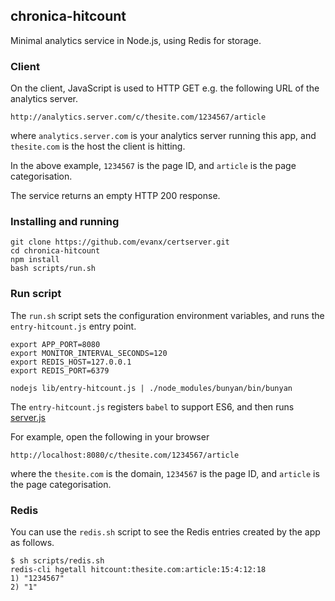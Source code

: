 
## chronica-hitcount

Minimal analytics service in Node.js, using Redis for storage.

### Client

On the client, JavaScript is used to HTTP GET e.g. the following URL of the analytics server.

```
http://analytics.server.com/c/thesite.com/1234567/article
```

where `analytics.server.com` is your analytics server running this app, and `thesite.com` is the host the client is hitting.

In the above example, `1234567` is the page ID, and `article` is the page categorisation.

The service returns an empty HTTP 200 response.


### Installing and running

```shell
git clone https://github.com/evanx/certserver.git
cd chronica-hitcount
npm install
bash scripts/run.sh
```

### Run script

The `run.sh` script sets the configuration environment variables, and runs the `entry-hitcount.js` entry point.

```shell
export APP_PORT=8080
export MONITOR_INTERVAL_SECONDS=120
export REDIS_HOST=127.0.0.1
export REDIS_PORT=6379

nodejs lib/entry-hitcount.js | ./node_modules/bunyan/bin/bunyan
```

The `entry-hitcount.js` registers `babel` to support ES6, and then runs <a href="https://github.com/evanx/chronica-hitcount/blob/master/lib/server.js">server.js</a>

For example, open the following in your browser
```
http://localhost:8080/c/thesite.com/1234567/article
```
where the `thesite.com` is the domain, `1234567` is the page ID, and `article` is the page categorisation.

### Redis

You can use the `redis.sh` script to see the Redis entries created by the app as follows.
```shell
$ sh scripts/redis.sh
redis-cli hgetall hitcount:thesite.com:article:15:4:12:18
1) "1234567"
2) "1"
```

